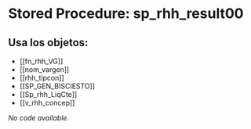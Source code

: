 # Stored Procedure: sp_rhh_result00

## Usa los objetos:
- [[fn_rhh_VG]]
- [[nom_vargen]]
- [[rhh_tipcon]]
- [[SP_GEN_BISCIESTO]]
- [[Sp_rhh_LiqCte]]
- [[v_rhh_concep]]

*No code available.*
